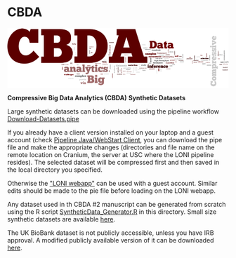 # CBDA

<a href="http://socr.umich.edu/HTML5/CBDA/"><img align="middle" src="https://raw.githubusercontent.com/SOCR/CBDA/master/Images/CBDA_wordcloud.png"></a>

**Compressive Big Data Analytics (CBDA)**
**Synthetic Datasets**

Large synthetic datasets can be downloaded using the pipeline workflow [Download-Datasets.pipe](https://github.com/SOCR/CBDA/blob/master/Data/Synthetic_Datasets/Large/Download-Datasets.pipe)

If you already have a client version installed on your laptop and a guest account (check [Pipeline Java/WebStart Client](http://pipeline.loni.usc.edu/products-services/pws/), you can download the pipe file and make the appropriate changes (directories and file name on the remote location on Cranium, the server at USC where the LONI pipeline resides). The selected dataset will be compressed first and then saved in the local directory you specified.

Otherwise the ["LONI webapp"](http://pipeline.loni.usc.edu/webapp) can be used  with a guest account. Similar edits should be made to the pie file before loading on the LONI webapp.

Any dataset used in th CBDA #2 manuscript can be generated from scratch using the R script [SyntheticData_Generator.R](https://github.com/SOCR/CBDA/blob/master/Data/Synthetic_Datasets/Large/SyntheticData_Generator.R) in this directory. Small size synthetic datasets are available [here](https://github.com/SOCR/CBDA/tree/master/Data/Synthetic_Datasets/Small).

The UK BioBank dataset is not publicly accessible, unless you have IRB approval. A modified publicly available version of it can be downloaded [here](https://github.com/SOCR/CBDA/blob/master/Data/UKBB).